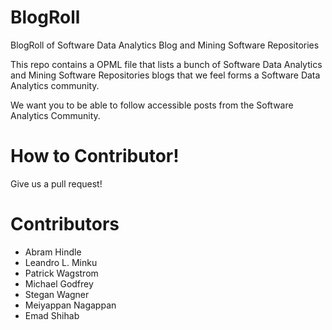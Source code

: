 BlogRoll
========

BlogRoll of Software Data Analytics Blog and Mining Software Repositories

This repo contains a OPML file that lists a bunch of Software Data Analytics and Mining Software Repositories blogs that we feel forms a Software Data Analytics community.

We want you to be able to follow accessible posts from the Software Analytics Community.

How to Contributor!
===================

Give us a pull request!

Contributors
=============



- Abram Hindle
- Leandro L. Minku
- Patrick Wagstrom
- Michael Godfrey 
- Stegan Wagner
- Meiyappan Nagappan 
- Emad Shihab

